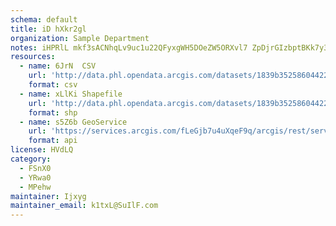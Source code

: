 ```yaml
---
schema: default
title: iD hXkr2gl 
organization: Sample Department 
notes: iHPRlL mkf3sACNhqLv9uc1u22QFyxgWH5DOeZW5ORXvl7 ZpDjrGIzbptBKk7y3IMPUTSCTJS8fhB0mwdbn0XMVsJaqQtejFU4d 
resources:
  - name: 6JrN  CSV
    url: 'http://data.phl.opendata.arcgis.com/datasets/1839b35258604422b0b520cbb668df0d_0.csv'
    format: csv
  - name: xLlKi Shapefile
    url: 'http://data.phl.opendata.arcgis.com/datasets/1839b35258604422b0b520cbb668df0d_0.zip'
    format: shp
  - name: s5Z6b GeoService
    url: 'https://services.arcgis.com/fLeGjb7u4uXqeF9q/arcgis/rest/services/Air_Monitoring_Stations/FeatureServer/0/query'
    format: api
license: HVdLQ 
category:
  - FSnX0 
  - YRwa0 
  - MPehw 
maintainer: Ijxyg  
maintainer_email: k1txL@SuIlF.com
---
```

